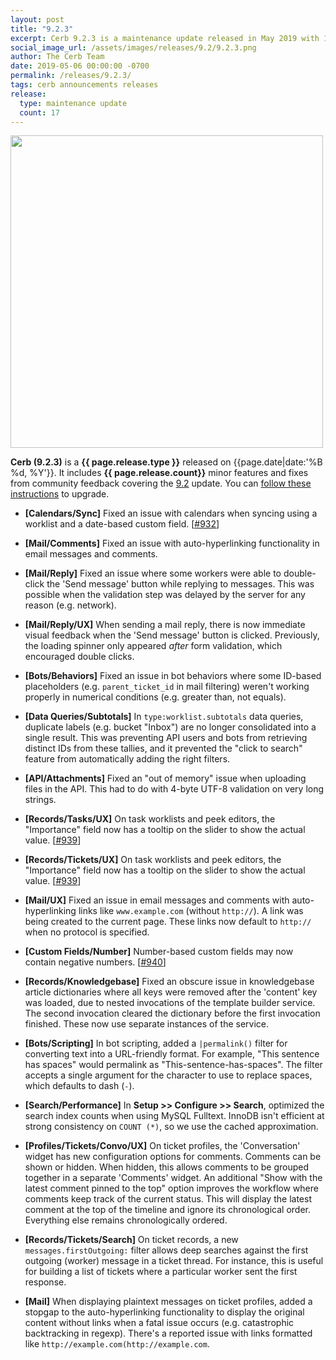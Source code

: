 ```yaml
---
layout: post
title: "9.2.3"
excerpt: Cerb 9.2.3 is a maintenance update released in May 2019 with 17 minor features and fixes from community feedback.
social_image_url: /assets/images/releases/9.2/9.2.3.png
author: The Cerb Team
date: 2019-05-06 00:00:00 -0700
permalink: /releases/9.2.3/
tags: cerb announcements releases
release:
  type: maintenance update
  count: 17
---
```


<div class="cerb-screenshot">
<img src="{{page.social_image_url}}" class="screenshot" width="500">
</div>

**Cerb (9.2.3)** is a **{{ page.release.type }}** released on {{page.date|date:'%B %d, %Y'}}. It includes **{{ page.release.count}}** minor features and fixes from community feedback covering the [9.2](/releases/9.2/) update.  You can [follow these instructions](/docs/upgrading/) to upgrade.

* **[Calendars/Sync]** Fixed an issue with calendars when syncing using a worklist and a date-based custom field. [[#932](https://github.com/jstanden/cerb/issues/932)]

* **[Mail/Comments]** Fixed an issue with auto-hyperlinking functionality in email messages and comments.

* **[Mail/Reply]** Fixed an issue where some workers were able to double-click the 'Send message' button while replying to messages. This was possible when the validation step was delayed by the server for any reason (e.g. network).

* **[Mail/Reply/UX]** When sending a mail reply, there is now immediate visual feedback when the 'Send message' button is clicked. Previously, the loading spinner only appeared _after_ form validation, which encouraged double clicks.

* **[Bots/Behaviors]** Fixed an issue in bot behaviors where some ID-based placeholders (e.g. `parent_ticket_id` in mail filtering) weren't working properly in numerical conditions (e.g. greater than, not equals).

* **[Data Queries/Subtotals]** In `type:worklist.subtotals` data queries, duplicate labels (e.g. bucket "Inbox") are no longer consolidated into a single result. This was preventing API users and bots from retrieving distinct IDs from these tallies, and it prevented the "click to search" feature from automatically adding the right filters.

* **[API/Attachments]** Fixed an "out of memory" issue when uploading files in the API. This had to do with 4-byte UTF-8 validation on very long strings.

* **[Records/Tasks/UX]** On task worklists and peek editors, the "Importance" field now has a tooltip on the slider to show the actual value. [[#939](https://github.com/jstanden/cerb/issues/939)]

* **[Records/Tickets/UX]** On task worklists and peek editors, the "Importance" field now has a tooltip on the slider to show the actual value. [[#939](https://github.com/jstanden/cerb/issues/939)]

* **[Mail/UX]** Fixed an issue in email messages and comments with auto-hyperlinking links like `www.example.com` (without `http://`). A link was being created to the current page. These links now default to `http://` when no protocol is specified.

* **[Custom Fields/Number]** Number-based custom fields may now contain negative numbers. [[#940](https://github.com/jstanden/cerb/issues/940)]

* **[Records/Knowledgebase]** Fixed an obscure issue in knowledgebase article dictionaries where all keys were removed after the 'content' key was loaded, due to nested invocations of the template builder service. The second invocation cleared the dictionary before the first invocation finished. These now use separate instances of the service.

* **[Bots/Scripting]** In bot scripting, added a `|permalink()` filter for converting text into a URL-friendly format. For example, "This sentence has spaces" would permalink as "This-sentence-has-spaces". The filter accepts a single argument for the character to use to replace spaces, which defaults to dash (`-`).

* **[Search/Performance]** In **Setup >> Configure >> Search**, optimized the search index counts when using MySQL Fulltext. InnoDB isn't efficient at strong consistency on `COUNT (*)`, so we use the cached approximation.

* **[Profiles/Tickets/Convo/UX]** On ticket profiles, the 'Conversation' widget has new configuration options for comments. Comments can be shown or hidden. When hidden, this allows comments to be grouped together in a separate 'Comments' widget. An additional "Show with the latest comment pinned to the top" option improves the workflow where comments keep track of the current status. This will display the latest comment at the top of the timeline and ignore its chronological order. Everything else remains chronologically ordered.

* **[Records/Tickets/Search]** On ticket records, a new `messages.firstOutgoing:` filter allows deep searches against the first outgoing (worker) message in a ticket thread. For instance, this is useful for building a list of tickets where a particular worker sent the first response.

* **[Mail]** When displaying plaintext messages on ticket profiles, added a stopgap to the auto-hyperlinking functionality to display the original content without links when a fatal issue occurs (e.g. catastrophic backtracking in regexp). There's a reported issue with links formatted like `http://example.com(http://example.com`.
